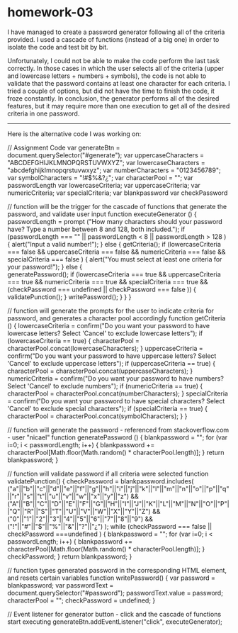 # homework-03
I have managed to create a password generator following all of the criteria provided.
I used a cascade of functions (instead of a big one) in order to isolate the code and test bit by bit.

Unfortunately, I could not be able to make the code perform the last task correctly. In those cases in which the user selects all of the criteria (upper and lowercase letters + numbers + symbols), the code is not able to validate that the password contains at least one character for each criteria. 
I tried a couple of options, but did not have the time to finish the code, it froze constantly. 
In conclusion, the generator performs all of the desired features, but it may require more than one execution to get all of the desired criteria in one password. 

_____________________________________________________________________________________________________________

Here is the alternative code I was working on:

// Assignment Code
var generateBtn = document.querySelector("#generate");
var uppercaseCharacters = "ABCDEFGHIJKLMNOPQRSTUVWXYZ";
var lowercaseCharacters = "abcdefghijklmnopqrstuvwxyz";
var numberCharacters = "0123456789";
var symbolCharacters = "!#$%&?¿"; 
var characterPool = "";
var passwordLength
var lowercaseCriteria;
var uppercaseCriteria;
var numericCriteria;
var specialCriteria;
var blankpassword
var checkPassword

// function will be the trigger for the cascade of functions that generate the password, and validate user input
function executeGenerator () {
  passwordLength = prompt ("How many characters should your password have? Type a number between 8 and 128, both included.");
  if (passwordLength === "" || passwordLength < 8 || passwordLength > 128 ) {
    alert("Input a valid number!");
  }
  else {
    getCriteria();
    if (lowercaseCriteria === false && uppercaseCriteria === false && numericCriteria === false && specialCriteria === false ) {
      alert("You must select at least one criteria for your password!"); 
    }
    else {  
      generatePassword();
      if (lowercaseCriteria === true && uppercaseCriteria === true && numericCriteria === true && specialCriteria === true && (checkPassword === undefined || checkPassword === false )) {
        validatePunction();
      }
      writePassword();
    }
  }
}

// function will generate the prompts for the user to indicate  criteria for password, and generates a character pool accordingly
function getCriteria () {
  lowercaseCriteria = confirm("Do you want your password to have lowercase letters? Select 'Cancel' to exclude lowercase letters");
    if (lowercaseCriteria == true) {
      characterPool = characterPool.concat(lowercaseCharacters);
    } 
  uppercaseCriteria = confirm("Do you want your password to have uppercase letters? Select 'Cancel' to exclude uppercase letters");
    if (uppercaseCriteria == true) {
      characterPool = characterPool.concat(uppercaseCharacters);
    }
  numericCriteria = confirm("Do you want your password to have numbers? Select 'Cancel' to exclude numbers");
    if (numericCriteria == true) {
      characterPool = characterPool.concat(numberCharacters);
    }
  specialCriteria = confirm("Do you want your password to have special characters? Select 'Cancel' to exclude special characters");
    if (specialCriteria == true) {
      characterPool = characterPool.concat(symbolCharacters);
    }
}

// function will generate the password - referenced from stackoverflow.com - user "nicael"
function generatePassword () {
  blankpassword = "";
  for (var i=0; i < passwordLength; i++) {
    blankpassword += characterPool[Math.floor(Math.random() * characterPool.length)];
  }
  return blankpassword;
}

// function will  validate password if all criteria were selected
function validatePunction() {
    checkPassword = blankpassword.includes(
      ("a"||"b"||"c"||"d"||"e"||"f"||"g"||"h"||"i"||"j"||"k"||"l"||"m"||"n"||"o"||"p"||"q"||"r"||"s"||"t"||"u"||"v"||"w"||"x"||"y"||"z") 
      && ("A"||"B"||"C"||"D"||"E"||"F"||"G"||"H"||"I"||"J"||"K"||"L"||"M"||"N"||"O"||"P"||"Q"||"R"||"S"||"T"||"U"||"V"||"W"||"X"||"Y"||"Z") 
      && ("0"||"1"||"2"||"3"||"4"||"5"||"6"||"7"||"8"||"9") 
      && ("!"||"#"||"$"||"%"||"&"||"?"||"¿")
      );
    while (checkPassword === false || checkPassword ===undefined ) {
      blankpassword = "";
      for (var i=0; i < passwordLength; i++) {
        blankpassword += characterPool[Math.floor(Math.random() * characterPool.length)];
      }
      checkPassword;
    }
  return blankpassword;
}

// function types generated password in the corresponding HTML element, and resets certain variables
function writePassword() {
  var password = blankpassword;
  var passwordText = document.querySelector("#password");
  passwordText.value = password;
  characterPool = "";
  checkPassword = undefined;
}

// Event listener for generator button - click and the cascade of functions start executing
generateBtn.addEventListener("click", executeGenerator);

